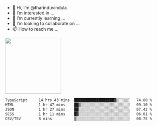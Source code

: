 - 👋 Hi, I’m @tharinduvindula
- 👀 I’m interested in ...
- 🌱 I’m currently learning ...
- 💞️ I’m looking to collaborate on ...
- 📫 How to reach me ...

<!---
tharinduvindula/tharinduvindula is a ✨ special ✨ repository because its `README.md` (this file) appears on your GitHub profile.
You can click the Preview link to take a look at your changes.
--->

<img height="180em" src="https://github-readme-stats.vercel.app/api?username=tharinduvindula&show_icons=true&hide_border=false&&count_private=true&include_all_commits=true" />


<!--START_SECTION:waka-->

```txt
TypeScript     14 hrs 43 mins  ██████████████████▓░░░░░░   74.80 %
HTML           1 hr 47 mins    ██▒░░░░░░░░░░░░░░░░░░░░░░   09.10 %
JSON           1 hr 27 mins    ██░░░░░░░░░░░░░░░░░░░░░░░   07.42 %
SCSS           1 hr 11 mins    █▓░░░░░░░░░░░░░░░░░░░░░░░   06.01 %
CSV/TSV        8 mins          ▒░░░░░░░░░░░░░░░░░░░░░░░░   00.75 %
```

<!--END_SECTION:waka-->
